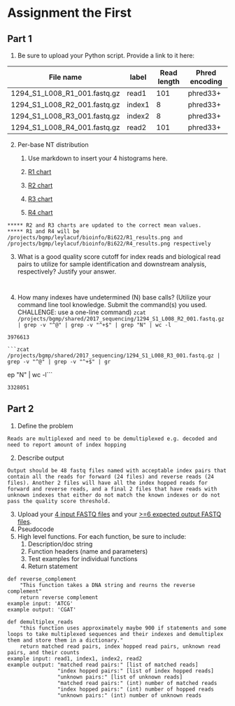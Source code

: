 # Assignment the First

## Part 1
1. Be sure to upload your Python script. Provide a link to it here:

| File name | label | Read length | Phred encoding |
|---|---|---|---|
| 1294_S1_L008_R1_001.fastq.gz | read1 | 101 | phred33+ |
| 1294_S1_L008_R2_001.fastq.gz | index1 | 8 | phred33+ |
| 1294_S1_L008_R3_001.fastq.gz | index2 | 8 | phred33+ |
| 1294_S1_L008_R4_001.fastq.gz | read2 | 101 | phred33+ |

2. Per-base NT distribution
    1. Use markdown to insert your 4 histograms here.

    2. [R1 chart](https://github.com/leycufur/Demultiplex/blob/master/Assignment-the-first/R1_results.png)
    3. [R2 chart](https://github.com/leycufur/Demultiplex/blob/master/Assignment-the-first/R2_results.png)
    4. [R3 chart](https://github.com/leycufur/Demultiplex/blob/master/Assignment-the-first/R3_results.png)
    5. [R4 chart](https://github.com/leycufur/Demultiplex/blob/master/Assignment-the-first/R4_results.png)

```
***** R2 and R3 charts are updated to the correct mean values.
***** R1 and R4 will be /projects/bgmp/leylacuf/bioinfo/Bi622/R1_results.png and /projects/bgmp/leylacuf/bioinfo/Bi622/R4_results.png respectively 
```

3. What is a good quality score cutoff for index reads and biological read pairs to utilize for sample identification and downstream analysis, respectively? Justify your answer.
    ```A good quality score cutoff for the index and biological reads is 30. I chose to do 30 because, looking at the charts, most of the data falls at or around 30. I think that anything below 30 would result in less quality data and anything above 30 would eliminate a majority of the good data.


4. How many indexes have undetermined (N) base calls? (Utilize your command line tool knowledge. Submit the command(s) you used. CHALLENGE: use a one-line command)
    ```zcat /projects/bgmp/shared/2017_sequencing/1294_S1_L008_R2_001.fastq.gz | grep -v "^@" | grep -v "^+$" | grep "N" | wc -l```

```3976613```
    
    ```zcat /projects/bgmp/shared/2017_sequencing/1294_S1_L008_R3_001.fastq.gz | grep -v "^@" | grep -v "^+$" | gr
ep "N" | wc -l```

```3328051```
## Part 2
1. Define the problem

```Reads are multiplexed and need to be demultiplexed e.g. decoded and need to report amount of index hopping```

2. Describe output

```Output should be 48 fastq files named with acceptable index pairs that contain all the reads for forward (24 files) and reverse reads (24 files). Another 2 files will have all the index hopped reads for forward and reverse reads, and a final 2 files that have reads with unknown indexes that either do not match the known indexes or do not pass the quality score threshold.```


3. Upload your [4 input FASTQ files](../TEST-input_FASTQ) and your [>=6 expected output FASTQ files](../TEST-output_FASTQ).
4. Pseudocode
5. High level functions. For each function, be sure to include:
    1. Description/doc string
    2. Function headers (name and parameters)
    3. Test examples for individual functions
    4. Return statement

```
def reverse_complement
	"This function takes a DNA string and reurns the reverse complement"
	return reverse complement
example input: 'ATCG'
example output: 'CGAT'	

def demultiplex_reads
    "this function uses approximately maybe 900 if statements and some loops to take multiplexed sequences and their indexes and demultiplex them and store them in a dictionary."
    return matched read pairs, index hopped read pairs, unknown read pairs, and their counts
example input: read1, index1, index2, read2
example output: "matched read pairs:" [list of matched reads]
                "index hopped pairs:" [list of index hopped reads]
                "unknown pairs:" [list of unknown reads]
                "matched read pairs:" (int) number of matched reads
                "index hopped pairs:" (int) number of hopped reads
                "unknown pairs:" (int) number of unknown reads
```
